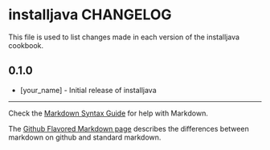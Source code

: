 installjava CHANGELOG
=====================

This file is used to list changes made in each version of the installjava cookbook.

0.1.0
-----
- [your_name] - Initial release of installjava

- - -
Check the [Markdown Syntax Guide](http://daringfireball.net/projects/markdown/syntax) for help with Markdown.

The [Github Flavored Markdown page](http://github.github.com/github-flavored-markdown/) describes the differences between markdown on github and standard markdown.
